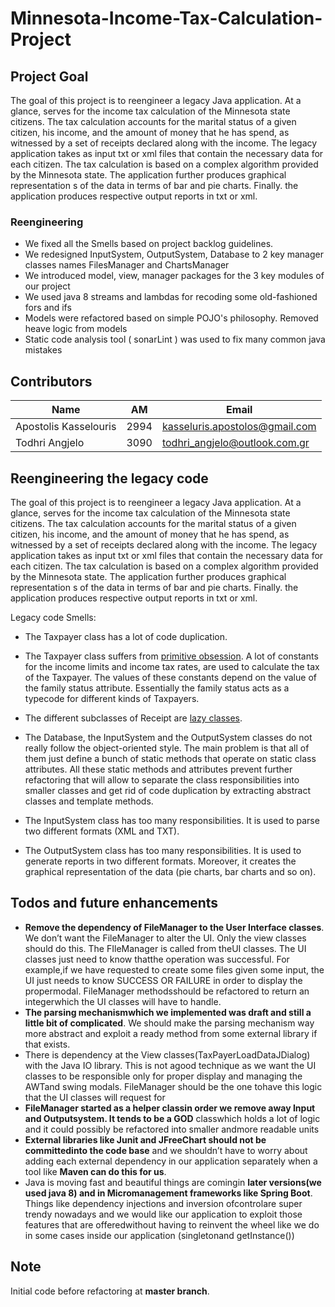 # Minnesota-Income-Tax-Calculation-Project
## Project Goal
The goal of this project is to reengineer a legacy Java application. At a glance, serves for the income tax calculation of the Minnesota state citizens. The tax calculation accounts for the marital status of a given citizen, his income, and the amount of money that he has spend, as witnessed by a set of receipts declared along with the income. The legacy application takes as input txt or xml files that contain the necessary data for each citizen. The tax calculation is based on a complex algorithm provided by the Minnesota state. The application further produces graphical representation s of the data in terms of bar and pie charts. Finally. the application produces respective output reports in txt or xml.

### Reengineering
- We fixed all the Smells based on project backlog guidelines.
- We redesigned InputSystem, OutputSystem, Database to 2 key manager classes names FilesManager and ChartsManager
- We introduced model, view, manager packages for the 3 key modules of our project
- We used java 8 streams and lambdas for recoding some old-fashioned fors and ifs
- Models were refactored based on simple POJO's philosophy. Removed heave logic from models
- Static code analysis tool ( sonarLint ) was used to fix many common java mistakes

## Contributors
| Name  | AM | Email |
| ------------- | ------------- | ------------- |
| Apostolis Kasselouris  | 2994 | kasseluris.apostolos@gmail.com |
| Todhri Angjelo | 3090 | todhri_angjelo@outlook.com.gr |

## Reengineering the legacy code
The goal of this project is to reengineer a legacy Java application. At a glance, serves for the 
income tax calculation of the Minnesota state citizens. The tax calculation accounts for the marital
status of a given citizen, his income, and the amount of money that he has spend, as witnessed by a
set of receipts declared along with the income. The legacy application takes as input txt or xml 
files that contain the necessary data for each citizen. The tax calculation is based on a complex 
algorithm provided by the Minnesota state. The application further produces graphical representation
s of the data in terms of bar and pie charts. Finally. the application produces respective output 
reports in txt or xml.

Legacy code Smells:
- The Taxpayer class has a lot of code duplication.

- The Taxpayer class suffers from [primitive obsession](https://refactoring.guru/smells/primitive-obsession). 
A lot of constants for the income limits and income tax rates, are used to calculate the tax of the Taxpayer. 
The values of these constants depend on the value of the family status attribute. Essentially the family status acts 
as a typecode for different kinds of Taxpayers.

- The different subclasses of Receipt are [lazy classes](https://refactoring.guru/smells/lazy-class). 

- The Database, the InputSystem and the OutputSystem classes do not really follow the object-oriented style. 
The main problem is that all of them just define a bunch of static methods that operate on static class attributes. 
All these static methods and attributes prevent further refactoring that will allow to separate the class responsibilities 
into smaller classes and get rid of code duplication by extracting abstract classes and template methods.

- The InputSystem class has too many responsibilities. It is used to parse two different formats (XML and TXT).

- The OutputSystem class has too many responsibilities. It is used to generate reports in two different formats. 
Moreover, it creates the graphical representation of the data (pie charts, bar charts and so on).

## Todos and future enhancements

- **Remove the dependency of FileManager to the User Interface classes**. We don’t want the FileManager to alter the UI. Only the view classes should do this. The FIleManager is called from theUI classes. The UI classes just need to know thatthe operation was successful. For example,if we have requested to create some files given some input, the UI just needs to know SUCCESS OR FAILURE in order to display the propermodal. FileManager methodsshould be refactored to return an integerwhich the UI classes will have to handle.
- **The parsing mechanismwhich we implemented was draft and still a little bit of complicated**. We should make the parsing mechanism way more abstract and exploit a ready method from some external library if that exists.
- There is dependency at the View classes(TaxPayerLoadDataJDialog) with the Java IO library. This is not agood technique as we want the UI classes to be responsible only for proper display and managing the AWTand swing modals. FileManager should be the one tohave this logic that the UI classes will request for
- **FileManager started as a helper classin order we remove away Input and Outputsystem. It tends to be a GOD** classwhich holds a lot of logic and it could possibly be refactored into smaller andmore readable units
- **External libraries like Junit and JFreeChart should not be committedinto the code base** and we shouldn’t have to worry about adding each external dependency in our application separately when a tool like **Maven can do this for us**. 
- Java is moving fast and beautiful things are comingin **later versions(we used java 8) and in Micromanagement frameworks like Spring Boot**. Things like dependency injections and inversion ofcontrolare super trendy nowadays and we would like our application to exploit those features that are offeredwithout having to reinvent the wheel like we do in some cases inside our application (singletonand getInstance())

## Note
Initial code before refactoring at **master branch**.
